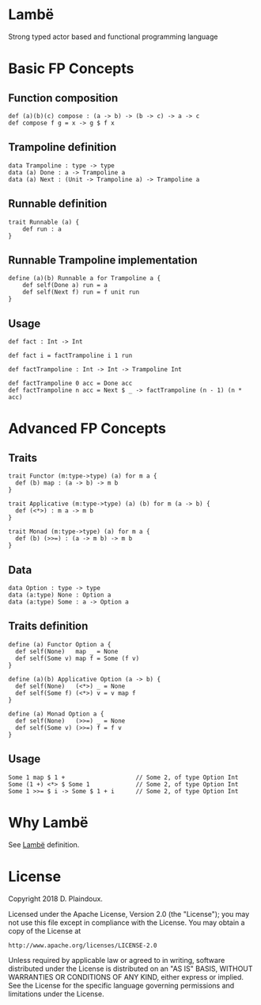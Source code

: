 # Lambë 

Strong typed actor based and functional programming language

# Basic FP Concepts

## Function composition

```
def (a)(b)(c) compose : (a -> b) -> (b -> c) -> a -> c
def compose f g = x -> g $ f x
```

## Trampoline definition

```
data Trampoline : type -> type
data (a) Done : a -> Trampoline a
data (a) Next : (Unit -> Trampoline a) -> Trampoline a
```
## Runnable definition

```
trait Runnable (a) {
    def run : a
}
```
## Runnable Trampoline implementation

```
define (a)(b) Runnable a for Trampoline a {
    def self(Done a) run = a
    def self(Next f) run = f unit run
}
```

## Usage

```
def fact : Int -> Int

def fact i = factTrampoline i 1 run

def factTrampoline : Int -> Int -> Trampoline Int

def factTrampoline 0 acc = Done acc
def factTrampoline n acc = Next $ _ -> factTrampoline (n - 1) (n * acc)
```

# Advanced FP Concepts

## Traits

``` 
trait Functor (m:type->type) (a) for m a {
  def (b) map : (a -> b) -> m b
}

trait Applicative (m:type->type) (a) (b) for m (a -> b) {
  def (<*>) : m a -> m b
}

trait Monad (m:type->type) (a) for m a {
  def (b) (>>=) : (a -> m b) -> m b
}
```

## Data

```
data Option : type -> type
data (a:type) None : Option a
data (a:type) Some : a -> Option a
```

## Traits definition

```
define (a) Functor Option a {
  def self(None)   map _ = None
  def self(Some v) map f = Some (f v)
}

define (a)(b) Applicative Option (a -> b) {
  def self(None)   (<*>) _ = None
  def self(Some f) (<*>) v = v map f
}

define (a) Monad Option a {
  def self(None)   (>>=) _ = None
  def self(Some v) (>>=) f = f v
}
```

## Usage

```
Some 1 map $ 1 +                    // Some 2, of type Option Int 
Some (1 +) <*> $ Some 1             // Some 2, of type Option Int 
Some 1 >>= $ i -> Some $ 1 + i      // Some 2, of type Option Int 
```

# Why Lambë

See [Lambë](http://tolkiengateway.net/wiki/Lambë) definition.

# License

Copyright 2018 D. Plaindoux.

Licensed under the Apache License, Version 2.0 (the "License");
you may not use this file except in compliance with the License.
You may obtain a copy of the License at

    http://www.apache.org/licenses/LICENSE-2.0

Unless required by applicable law or agreed to in writing, software
distributed under the License is distributed on an "AS IS" BASIS,
WITHOUT WARRANTIES OR CONDITIONS OF ANY KIND, either express or implied.
See the License for the specific language governing permissions and
limitations under the License.
